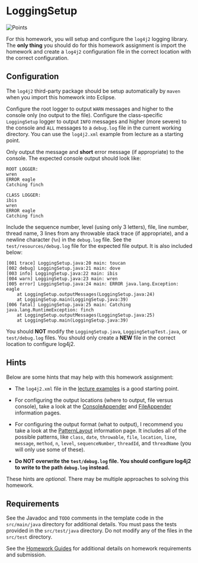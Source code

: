 LoggingSetup
=================================================

![Points](../../blob/badges/points.svg)

For this homework, you will setup and configure the `log4j2` logging library. The **only thing** you should do for this homework assignment is import the homework and create a `log4j2` configuration file in the correct location with the correct configuration.

## Configuration

The `log4j2` third-party package should be setup automatically by `maven` when you import this homework into Eclipse.

Configure the root logger to output `WARN` messages and higher to the console only (no output to the file). Configure the class-specific `LoggingSetup` logger to output `INFO` messages and higher (more severe) to the console and `ALL` messages to a `debug.log` file in the current working directory. You can use the `log4j2.xml` example from lecture as a starting point.

Only output the message and **short** error message (if appropriate) to the console. The expected console output should look like:

```
ROOT LOGGER:
wren 
ERROR eagle
Catching finch

CLASS LOGGER:
ibis 
wren 
ERROR eagle
Catching finch
```

Include the sequence number, level (using only 3 letters), file, line number, thread name, 3 lines from any throwable stack trace (if appropriate), and a newline character (`%n`) in the `debug.log` file. See the `test/resources/debug.log` file for the expected file output. It is also included below:

```
[001 trace] LoggingSetup.java:20 main: toucan 
[002 debug] LoggingSetup.java:21 main: dove 
[003 info] LoggingSetup.java:22 main: ibis 
[004 warn] LoggingSetup.java:23 main: wren 
[005 error] LoggingSetup.java:24 main: ERROR java.lang.Exception: eagle
	at LoggingSetup.outputMessages(LoggingSetup.java:24)
	at LoggingSetup.main(LoggingSetup.java:39)
[006 fatal] LoggingSetup.java:25 main: Catching java.lang.RuntimeException: finch
	at LoggingSetup.outputMessages(LoggingSetup.java:25)
	at LoggingSetup.main(LoggingSetup.java:39)
```

You should **NOT** modify the `LoggingSetup.java`, `LoggingSetupTest.java`, or `test/debug.log` files. You should only create a **NEW** file in the correct location to configure log4j2.

## Hints ##

Below are some hints that may help with this homework assignment:

  - The `log4j2.xml` file in the [lecture examples](https://github.com/usf-cs212-spring2021/lectures/blob/main/Debugging/src/main/resources/log4j2.xml) is a good starting point.

  - For configuring the output locations (where to output, file versus console), take a look at the [ConsoleAppender](https://logging.apache.org/log4j/2.x/manual/appenders.html#ConsoleAppender) and [FileAppender](https://logging.apache.org/log4j/2.x/manual/appenders.html#FileAppender) information pages.

  - For configuring the output format (what to output), I recommend you take a look at the [PatternLayout](https://logging.apache.org/log4j/2.x/manual/layouts.html#PatternLayout) information page. It includes all of the possible patterns, like `class`, `date`, `throwable`, `file`, `location`, `line`, `message`, `method`, `n`, `level`, `sequenceNumber`, `threadId`, and `threadName` (you will only use some of these).

  - **Do NOT overwrite the `test/debug.log` file. You should configure log4j2 to write to the path `debug.log` instead.**

These hints are *optional*. There may be multiple approaches to solving this homework.

## Requirements ##

See the Javadoc and `TODO` comments in the template code in the `src/main/java` directory for additional details. You must pass the tests provided in the `src/test/java` directory. Do not modify any of the files in the `src/test` directory.

See the [Homework Guides](https://usf-cs212-spring2021.github.io/guides/homework/) for additional details on homework requirements and submission.
